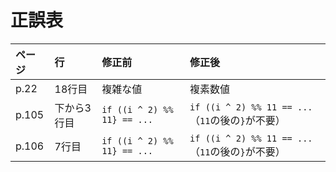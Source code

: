 # 正誤表

| ページ  | 行          | 修正前                   | 修正後              |
|:--------|:------------|:-------------------------|:--------------------|
| p.22    | 18行目      | 複雑な値                 | 複素数値            |
| p.105   | 下から3行目 | `if ((i ^ 2) %% 11} == ...` | `if ((i ^ 2) %% 11 == ...`（`11`の後の`}`が不要） |
| p.106   | 7行目       | `if ((i ^ 2) %% 11} == ...` | `if ((i ^ 2) %% 11 == ...`（`11`の後の`}`が不要） |
